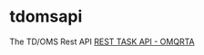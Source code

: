 # tdomsapi
The TD/OMS Rest API
[REST TASK API - OMQRTA](https://editor.swagger.io/?url=https://raw.githubusercontent.com/RemainSoftware/tdomsapi/main/TaskAPI.json)
